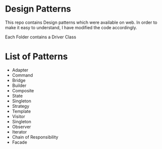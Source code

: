 # Design Patterns
This repo contains Design patterns which were available on web. In order to make it easy to understand, I have modified the code accordingly.

Each Folder contains a Driver Class

# List of Patterns
* Adapter
* Command
* Bridge
* Builder
* Composite
* State
* Singleton
* Strategy
* Template
* Visitor
* Singleton
* Observer
* Iterator
* Chain of Responsibility
* Facade
